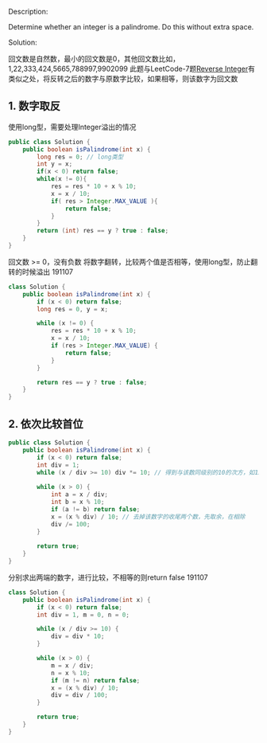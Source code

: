 Description:

Determine whether an integer is a palindrome. Do this without extra space.

Solution:

回文数是自然数，最小的回文数是0，其他回文数比如，1,22,333,424,5665,788997,9902099
此题与LeetCode-7题[Reverse Integer](https://github.com/lwy2016/Leetcode/blob/master/README.md)有类似之处，将反转之后的数字与原数字比较，如果相等，则该数字为回文数

## 1. 数字取反
使用long型，需要处理Integer溢出的情况

```java
public class Solution {
    public boolean isPalindrome(int x) {
        long res = 0; // long类型
        int y = x;
        if(x < 0) return false;
        while(x != 0){
            res = res * 10 + x % 10;
            x = x / 10;
            if( res > Integer.MAX_VALUE ){
                return false;
            }
        }
        return (int) res == y ? true : false;
    }
}
```

回文数 >= 0，没有负数
将数字翻转，比较两个值是否相等，使用long型，防止翻转的时候溢出
191107
```java
class Solution {
    public boolean isPalindrome(int x) {
        if (x < 0) return false;
        long res = 0, y = x;

        while (x != 0) {
            res = res * 10 + x % 10;
            x = x / 10;
            if (res > Integer.MAX_VALUE) {
                return false;
            }
        }

        return res == y ? true : false;
    }
}
```

## 2. 依次比较首位
```java
public class Solution {
    public boolean isPalindrome(int x) {
        if (x < 0) return false;
        int div = 1;
        while (x / div >= 10) div *= 10; // 得到与该数同级别的10的次方，如12323-->10000
        
        while (x > 0) {
            int a = x / div;
            int b = x % 10;
            if (a != b) return false;
            x = (x % div) / 10; // 去掉该数字的收尾两个数，先取余，在相除
            div /= 100;
        }
        
        return true;
    }
}
```

分别求出两端的数字，进行比较，不相等的则return false
191107
```java
class Solution {
    public boolean isPalindrome(int x) {
        if (x < 0) return false;
        int div = 1, m = 0, n = 0;

        while (x / div >= 10) {
            div = div * 10;
        }

        while (x > 0) {
            m = x / div;
            n = x % 10;
            if (m != n) return false;
            x = (x % div) / 10;
            div = div / 100;
        }

        return true;
    }
}
```
